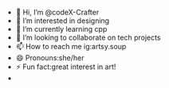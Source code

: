 - 👋 Hi, I’m @codeX-Crafter
- 👀 I’m interested in designing
- 🌱 I’m currently learning cpp
- 💞️ I’m looking to collaborate on tech projects
- 📫 How to reach me ig:artsy.soup
- 😄 Pronouns:she/her
- ⚡ Fun fact:great interest in art!
- 

<!---
codeX-Crafter/codeX-Crafter is a ✨ special ✨ repository because its `README.md` (this file) appears on your GitHub profile.
You can click the Preview link to take a look at your changes.
--->
